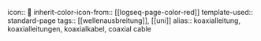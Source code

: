 icon:: 🔘
inherit-color-icon-from:: [[logseq-page-color-red]] 
template-used:: standard-page
tags:: [[wellenausbreitung]], [[uni]]
alias:: koaxialleitung, koaxialleitungen, koaxialkabel, coaxial cable
